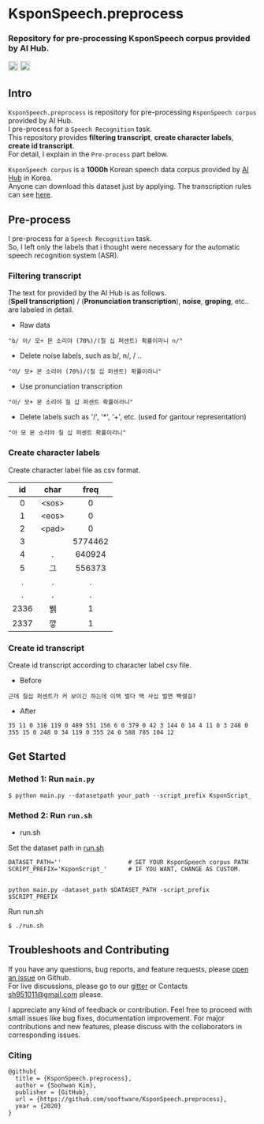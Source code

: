 # KsponSpeech.preprocess

### Repository for pre-processing KsponSpeech corpus provided by AI Hub.

<img src="https://img.shields.io/badge/License-MIT-yellow" height=20> [<img src="https://img.shields.io/badge/chat-on%20gitter-4fb99a" height=20>](https://gitter.im/Korean-Speech-Recognition/community)  
  
## Intro

`KsponSpeech.preprocess` is repository for pre-processing `KsponSpeech corpus` provided by AI Hub.  
I pre-process for a `Speech Recognition` task.   
This repository provides **filtering transcript**, **create character labels**, **create id transcript**.   
For detail, I explain in the `Pre-process` part below.         
  
`KsponSpeech corpus` is a **1000h** Korean speech data corpus provided by [AI Hub](http://www.aihub.or.kr/) in Korea.   
Anyone can download this dataset just by applying. The transcription rules can see [here](http://www.aihub.or.kr/sites/default/files/2019-12/%ED%95%9C%EA%B5%AD%EC%96%B4%20%EC%9D%8C%EC%84%B1%20%EC%A0%84%EC%82%AC%EA%B7%9C%EC%B9%99%20v1.0.pdf).  
  
## Pre-process
  
I pre-process for a `Speech Recognition` task.   
So, I left only the labels that i thought were necessary for the automatic speech recognition system (ASR).   
   
### Filtering transcript
  
The text for provided by the AI Hub is as follows.  
(**Spell transcription**) / (**Pronunciation transcription**), **noise**, **groping**, etc.. are labeled in detail.   
  
* Raw data
```
"b/ 아/ 모+ 몬 소리야 (70%)/(칠 십 퍼센트) 확률이라니 n/" 
``` 
  
* Delete noise labels, such as b/, n/, / ..
```
"아/ 모+ 몬 소리야 (70%)/(칠 십 퍼센트) 확률이라니"
```
  
* Use pronunciation transcription
```
"아/ 모+ 몬 소리야 칠 십 퍼센트 확률이라니"
```
  
* Delete labels such as '/', '*', '+', etc. (used for gantour representation)
```
"아 모 몬 소리야 칠 십 퍼센트 확률이라니"
```
  
### Create character labels
  
Create character label file as csv format.  
  
|id|char|freq|  
|:--:|:----:|:----:|   
|0|\<sos\>|0|   
|1|<eos\>|0|   
|2|\<pad\>|0|  
|3| |5774462|   
|4|.|640924|   
|5|그|556373|     
|.|.|.|  
|.|.|.|     
|2336|뷁|1|      
|2337|꺟|1|  
  
### Create id transcript
  
Create id transcript according to character label csv file.  
  
* Before
```
근데 칠십 퍼센트가 커 보이긴 하는데 이백 벌다 백 사십 벌면 빡셀걸?
```
  
* After
```
35 11 0 318 119 0 489 551 156 6 0 379 0 42 3 144 0 14 4 11 0 3 248 0 355 15 0 248 0 34 119 0 355 24 0 588 785 104 12
```
  
## Get Started
  
### Method 1: Run `main.py`  
```
$ python main.py --datasetpath your_path --script_prefix KsponScript_
```  

### Method 2: Run `run.sh`  

  
* run.sh
  
Set the dataset path in [run.sh](https://github.com/sooftware/KsponSpeech.preprocess/blob/master/run.sh)
```
DATASET_PATH=''                   # SET YOUR KsponSpeech corpus PATH
SCRIPT_PREFIX='KsponScript_'      # IF YOU WANT, CHANGE AS CUSTOM.


python main.py -dataset_path $DATASET_PATH -script_prefix $SCRIPT_PREFIX
```  
  
Run run.sh
```
$ ./run.sh
```
  
## Troubleshoots and Contributing
  
If you have any questions, bug reports, and feature requests, please [open an issue](https://github.com/sooftware/KsponSpeech.preprocess/issues) on Github.   
For live discussions, please go to our [gitter](https://gitter.im/Korean-Speech-Recognition/community) or Contacts sh951011@gmail.com please.  
  
I appreciate any kind of feedback or contribution.  Feel free to proceed with small issues like bug fixes, documentation improvement.  For major contributions and new features, please discuss with the collaborators in corresponding issues.  
  
### Citing
```
@github{
  title = {KsponSpeech.preprocess},
  author = {Soohwan Kim},
  publisher = {GitHub},
  url = {https://github.com/sooftware/KsponSpeech.preprocess},
  year = {2020}
}
```
